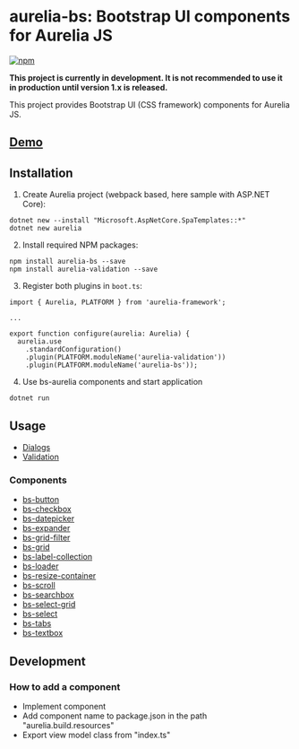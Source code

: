 # aurelia-bs: Bootstrap UI components for Aurelia JS

[![npm](https://img.shields.io/npm/v/aurelia-bs.svg)](https://www.npmjs.com/package/aurelia-bs)

**This project is currently in development. It is not recommended to use it in production until version 1.x is released.**

This project provides Bootstrap UI (CSS framework) components for Aurelia JS. 

## [Demo](https://rawgit.com/RSuter/aurelia-bs/master/demo/index.html)

## Installation

1. Create Aurelia project (webpack based, here sample with ASP.NET Core): 

```
dotnet new --install "Microsoft.AspNetCore.SpaTemplates::*"
dotnet new aurelia
```

2. Install required NPM packages: 

```
npm install aurelia-bs --save
npm install aurelia-validation --save
```

3. Register both plugins in `boot.ts`: 

```
import { Aurelia, PLATFORM } from 'aurelia-framework';

...

export function configure(aurelia: Aurelia) {
  aurelia.use
    .standardConfiguration()
    .plugin(PLATFORM.moduleName('aurelia-validation'))
    .plugin(PLATFORM.moduleName('aurelia-bs'));
```

4. Use bs-aurelia components and start application

```
dotnet run
```

## Usage

- [Dialogs](docs/dialogs.md)
- [Validation](docs/validation.md)

### Components

- [bs-button](docs/components/bs-button.md)
- [bs-checkbox](docs/components/bs-checkbox.md)
- [bs-datepicker](docs/components/bs-datepicker.md)
- [bs-expander](docs/components/bs-expander.md)
- [bs-grid-filter](docs/components/bs-grid-filter.md)
- [bs-grid](docs/components/bs-grid.md)
- [bs-label-collection](docs/components/bs-label-collection.md)
- [bs-loader](docs/components/bs-loader.md)
- [bs-resize-container](docs/components/bs-resize-container.md)
- [bs-scroll](docs/components/bs-scroll.md)
- [bs-searchbox](docs/components/bs-searchbox.md)
- [bs-select-grid](docs/components/bs-select-grid.md)
- [bs-select](docs/components/bs-select.md)
- [bs-tabs](docs/components/bs-tabs.md)
- [bs-textbox](docs/components/bs-textbox.md)

## Development

### How to add a component

- Implement component
- Add component name to package.json in the path "aurelia.build.resources"
- Export view model class from "index.ts"
